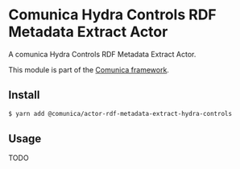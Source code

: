# Comunica Hydra Controls RDF Metadata Extract Actor

A comunica Hydra Controls RDF Metadata Extract Actor.

This module is part of the [Comunica framework](https://github.com/comunica/comunica).

## Install

```bash
$ yarn add @comunica/actor-rdf-metadata-extract-hydra-controls
```

## Usage

TODO
